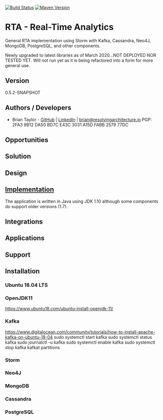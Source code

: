 [![Build Status](https://travis-ci.com/resolvingarchitecture/rta-java.svg?branch=master)](https://travis-ci.com/resolvingarchitecture/rta-java)
[![Maven Version](https://maven-badges.herokuapp.com/maven-central/resolvingarchitecture/rta-java/badge.svg)](http://search.maven.org/#search|gav|1|g:"resolvingarchitecture"%20AND%20a:"rta-java")

# RTA - Real-Time Analytics
General RTA implementation using Storm with Kafka, Cassandra, Neo4J, MongoDB, PostgreSQL, and other components.

Newly upgraded to latest libraries as of March 2020...NOT DEPLOYED NOR TESTED YET. 
Will not run yet as it is being refactored into a form for more general use.

## Version

0.5.2-SNAPSHOT

## Authors / Developers

* Brian Taylor - [GitHub](https://github.com/objectorange) | [LinkedIn](https://www.linkedin.com/in/decentralizationarchitect/) 
| brian@resolvingarchitecture.io PGP: 2FA3 9B12 DA50 BD7C E43C 3031 A15D FABB 2579 77DC

## Opportunities


## Solution


## Design



## [Implementation](https://github.com/resolvingarchitecture/rta)

The application is written in Java using JDK 1.10 although some components do support older versions (1.7).

## Integrations


## Applications


## Support


## Installation

### Ubuntu 18.04 LTS

### OpenJDK11
https://www.ubuntu18.com/ubuntu-install-openjdk-11/

### Kafka
https://www.digitalocean.com/community/tutorials/how-to-install-apache-kafka-on-ubuntu-18-04
sudo systemctl start kafka
sudo systemctl status kafka
sudo journalctl -u kafka
sudo systemctl enable kafka
sudo systemctl stop kafka
kafkat partitions

### Storm

### Neo4J

### MongoDB

### Cassandra

### PostgreSQL

